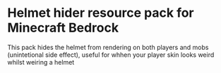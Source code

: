 # Helmet hider resource pack for Minecraft Bedrock
This pack hides the helmet from rendering on both players and mobs (unintetional side effect), useful for whhen your player skin looks weird whilst weiring a helmet
